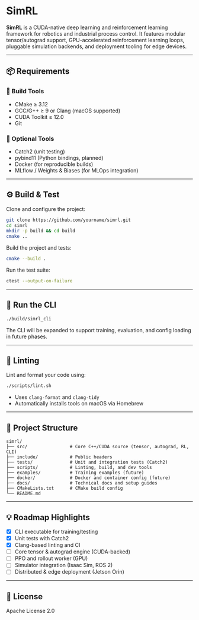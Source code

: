 # SimRL

**SimRL** is a CUDA-native deep learning and reinforcement learning framework for robotics and industrial process control. It features modular tensor/autograd support, GPU-accelerated reinforcement learning loops, pluggable simulation backends, and deployment tooling for edge devices.

---

## 📦 Requirements

### 🔧 Build Tools
- CMake ≥ 3.12
- GCC/G++ ≥ 9 or Clang (macOS supported)
- CUDA Toolkit ≥ 12.0
- Git

### 🧪 Optional Tools
- Catch2 (unit testing)
- pybind11 (Python bindings, planned)
- Docker (for reproducible builds)
- MLflow / Weights & Biases (for MLOps integration)

---

## ⚙️ Build & Test

Clone and configure the project:

```bash
git clone https://github.com/yourname/simrl.git
cd simrl
mkdir -p build && cd build
cmake ..
```

Build the project and tests:

```bash
cmake --build .
```

Run the test suite:

```bash
ctest --output-on-failure
```

---

## 🚀 Run the CLI

```bash
./build/simrl_cli
```

The CLI will be expanded to support training, evaluation, and config loading in future phases.

---

## 🧹 Linting

Lint and format your code using:

```bash
./scripts/lint.sh
```

- Uses `clang-format` and `clang-tidy`
- Automatically installs tools on macOS via Homebrew

---

## 🧱 Project Structure

```
simrl/
├── src/                # Core C++/CUDA source (tensor, autograd, RL, CLI)
├── include/            # Public headers
├── tests/              # Unit and integration tests (Catch2)
├── scripts/            # Linting, build, and dev tools
├── examples/           # Training examples (future)
├── docker/             # Docker and container config (future)
├── docs/               # Technical docs and setup guides
├── CMakeLists.txt      # CMake build config
└── README.md
```

---

## 💡 Roadmap Highlights

- [x] CLI executable for training/testing
- [x] Unit tests with Catch2
- [x] Clang-based linting and CI
- [ ] Core tensor & autograd engine (CUDA-backed)
- [ ] PPO and rollout worker (GPU)
- [ ] Simulator integration (Isaac Sim, ROS 2)
- [ ] Distributed & edge deployment (Jetson Orin)

---

## 🔄 License

Apache License 2.0
